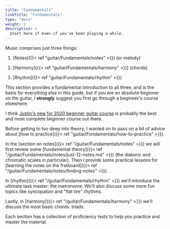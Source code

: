 ```yaml
---
title: "Fundamentals"
linkTitle: "Fundamentals"
type: "docs"
weight: 2
description: >
  Start here if even if you've been playing a while.
---
```


Music comprises just three things:

1. [Notes]({{< ref "guitar/Fundamentals/notes" >}}) (or melody)

2. [Harmony]({{< ref "guitar/Fundamentals/harmony" >}}) (chords)

3. [Rhythm]({{< ref "guitar/Fundamentals/rhythm" >}})

This section provides a fundamental introduction to all three, and is the basis for everything else in this guide, but if you are an absolute beginner on the guitar, I **strongly** suggest you first go through a beginner's course elsewhere.

I think [Justin's new for 2020 beginner guitar course](https://www.justinguitar.com/categories/beginner-guitar-lessons-grade-1) is probably the best and most complete beginner course out there.

Before getting to too deep into theory, I wanted on to pass on a bit of advice about [how to practice]({{< ref "guitar/Fundamentals/how-to-practice" >}}).

In the [section on notes]({{< ref "/guitar/Fundamentals/notes" >}}) we will first review some [fundamental theory]({{< ref "/guitar/Fundamentals/notes/just-12-notes.md" >}}) (the diatonic and chromatic scales in particular). Then I provide some practical lessons for [learning the notes on the fretboard]({{< ref "/guitar/Fundamentals/notes/finding-notes" >}}).

In [rhythm]({{< ref "/guitar/Fundamentals/rhythm" >}}) we'll introduce the ultimate task master: the metronome. We'll also discuss some more fun topics like syncopation and "flat tire" rhythms.

Lastly, in [harmony]({{< ref "/guitar/Fundamentals/harmony" >}}) we'll discuss the most basic chords: triads.

Each section has a collection of proficiency tests to help you practice and master the material.
